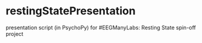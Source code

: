 # restingStatePresentation
presentation script (in PsychoPy) for #EEGManyLabs: Resting State spin-off project
